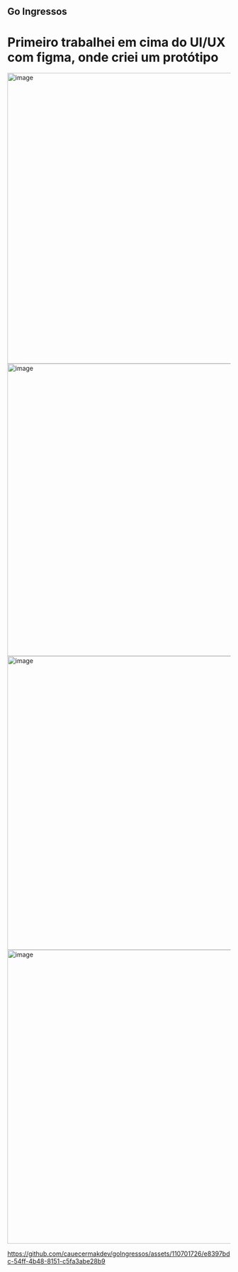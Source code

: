 
## Go Ingressos 

# Primeiro trabalhei em cima do UI/UX com figma, onde criei um protótipo
<img width="656" alt="image" src="https://github.com/cauecermakdev/goIngressos/assets/110701726/7dfa0869-af5a-4d9a-ae56-8289edc56619">
<img width="660" alt="image" src="https://github.com/cauecermakdev/goIngressos/assets/110701726/49bc9362-1be0-48dc-aa59-7774ceabb7e9">
<img width="663" alt="image" src="https://github.com/cauecermakdev/goIngressos/assets/110701726/b261a369-6ed5-4b3c-b1c0-aac67cd96ccd">
<img width="663" alt="image" src="https://github.com/cauecermakdev/goIngressos/assets/110701726/8d13de59-3ea1-4314-89b5-0031ff3a8e45">

https://github.com/cauecermakdev/goIngressos/assets/110701726/e8397bdc-54ff-4b48-8151-c5fa3abe28b9





